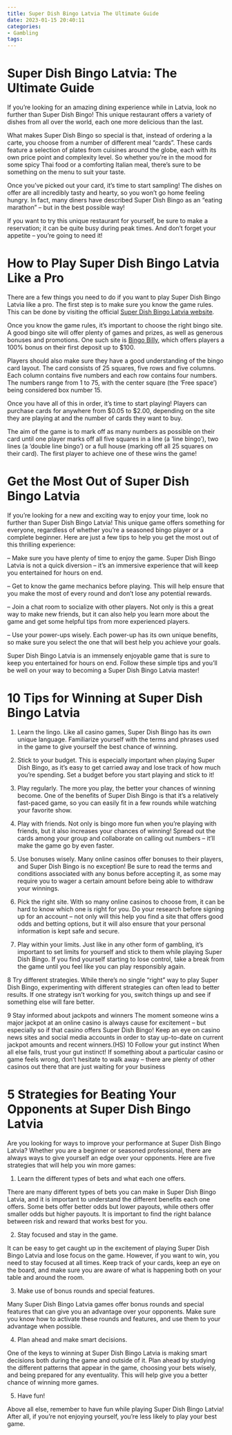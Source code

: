 ```yaml
---
title: Super Dish Bingo Latvia The Ultimate Guide
date: 2023-01-15 20:40:11
categories:
- Gambling
tags:
---
```



#  Super Dish Bingo Latvia: The Ultimate Guide

If you’re looking for an amazing dining experience while in Latvia, look no further than Super Dish Bingo! This unique restaurant offers a variety of dishes from all over the world, each one more delicious than the last.

What makes Super Dish Bingo so special is that, instead of ordering a la carte, you choose from a number of different meal “cards”. These cards feature a selection of plates from cuisines around the globe, each with its own price point and complexity level. So whether you’re in the mood for some spicy Thai food or a comforting Italian meal, there’s sure to be something on the menu to suit your taste.

Once you’ve picked out your card, it’s time to start sampling! The dishes on offer are all incredibly tasty and hearty, so you won’t go home feeling hungry. In fact, many diners have described Super Dish Bingo as an “eating marathon” – but in the best possible way!

If you want to try this unique restaurant for yourself, be sure to make a reservation; it can be quite busy during peak times. And don’t forget your appetite – you’re going to need it!

#  How to Play Super Dish Bingo Latvia Like a Pro

There are a few things you need to do if you want to play Super Dish Bingo Latvia like a pro. The first step is to make sure you know the game rules. This can be done by visiting the official [Super Dish Bingo Latvia website](https://www.superdishbingolatvia.com/).

Once you know the game rules, it’s important to choose the right bingo site. A good bingo site will offer plenty of games and prizes, as well as generous bonuses and promotions. One such site is [Bingo Billy](https://www.bingobilly.com), which offers players a 100% bonus on their first deposit up to $100.

Players should also make sure they have a good understanding of the bingo card layout. The card consists of 25 squares, five rows and five columns. Each column contains five numbers and each row contains four numbers. The numbers range from 1 to 75, with the center square (the ‘Free space’) being considered box number 15.

Once you have all of this in order, it’s time to start playing! Players can purchase cards for anywhere from $0.05 to $2.00, depending on the site they are playing at and the number of cards they want to buy.

The aim of the game is to mark off as many numbers as possible on their card until one player marks off all five squares in a line (a ‘line bingo’), two lines (a ‘double line bingo’) or a full house (marking off all 25 squares on their card). The first player to achieve one of these wins the game!

#  Get the Most Out of Super Dish Bingo Latvia

If you’re looking for a new and exciting way to enjoy your time, look no further than Super Dish Bingo Latvia! This unique game offers something for everyone, regardless of whether you’re a seasoned bingo player or a complete beginner. Here are just a few tips to help you get the most out of this thrilling experience:

– Make sure you have plenty of time to enjoy the game. Super Dish Bingo Latvia is not a quick diversion – it’s an immersive experience that will keep you entertained for hours on end.

– Get to know the game mechanics before playing. This will help ensure that you make the most of every round and don’t lose any potential rewards.

– Join a chat room to socialize with other players. Not only is this a great way to make new friends, but it can also help you learn more about the game and get some helpful tips from more experienced players.

– Use your power-ups wisely. Each power-up has its own unique benefits, so make sure you select the one that will best help you achieve your goals.

Super Dish Bingo Latvia is an immensely enjoyable game that is sure to keep you entertained for hours on end. Follow these simple tips and you’ll be well on your way to becoming a Super Dish Bingo Latvia master!

#  10 Tips for Winning at Super Dish Bingo Latvia

1. Learn the lingo. Like all casino games, Super Dish Bingo has its own unique language. Familiarize yourself with the terms and phrases used in the game to give yourself the best chance of winning.

2. Stick to your budget. This is especially important when playing Super Dish Bingo, as it’s easy to get carried away and lose track of how much you’re spending. Set a budget before you start playing and stick to it!

3. Play regularly. The more you play, the better your chances of winning become. One of the benefits of Super Dish Bingo is that it’s a relatively fast-paced game, so you can easily fit in a few rounds while watching your favorite show.

4. Play with friends. Not only is bingo more fun when you’re playing with friends, but it also increases your chances of winning! Spread out the cards among your group and collaborate on calling out numbers – it’ll make the game go by even faster.

5. Use bonuses wisely. Many online casinos offer bonuses to their players, and Super Dish Bingo is no exception! Be sure to read the terms and conditions associated with any bonus before accepting it, as some may require you to wager a certain amount before being able to withdraw your winnings.

6. Pick the right site. With so many online casinos to choose from, it can be hard to know which one is right for you. Do your research before signing up for an account – not only will this help you find a site that offers good odds and betting options, but it will also ensure that your personal information is kept safe and secure.

7. Play within your limits. Just like in any other form of gambling, it’s important to set limits for yourself and stick to them while playing Super Dish Bingo. If you find yourself starting to lose control, take a break from the game until you feel like you can play responsibly again.

8 Try different strategies. While there’s no single “right” way to play Super Dish Bingo, experimenting with different strategies can often lead to better results. If one strategy isn’t working for you, switch things up and see if something else will fare better.

9 Stay informed about jackpots and winners The moment someone wins a major jackpot at an online casino is always cause for excitement – but especially so if that casino offers Super Dish Bingo! Keep an eye on casino news sites and social media accounts in order to stay up-to-date on current jackpot amounts and recent winners.(HS) 10 Follow your gut instinct When all else fails, trust your gut instinct! If something about a particular casino or game feels wrong, don’t hesitate to walk away – there are plenty of other casinos out there that are just waiting for your business

#  5 Strategies for Beating Your Opponents at Super Dish Bingo Latvia

Are you looking for ways to improve your performance at Super Dish Bingo Latvia? Whether you are a beginner or seasoned professional, there are always ways to give yourself an edge over your opponents. Here are five strategies that will help you win more games:

1. Learn the different types of bets and what each one offers.

There are many different types of bets you can make in Super Dish Bingo Latvia, and it is important to understand the different benefits each one offers. Some bets offer better odds but lower payouts, while others offer smaller odds but higher payouts. It is important to find the right balance between risk and reward that works best for you.

2. Stay focused and stay in the game.

It can be easy to get caught up in the excitement of playing Super Dish Bingo Latvia and lose focus on the game. However, if you want to win, you need to stay focused at all times. Keep track of your cards, keep an eye on the board, and make sure you are aware of what is happening both on your table and around the room.

3. Make use of bonus rounds and special features.

Many Super Dish Bingo Latvia games offer bonus rounds and special features that can give you an advantage over your opponents. Make sure you know how to activate these rounds and features, and use them to your advantage when possible.

4. Plan ahead and make smart decisions.

One of the keys to winning at Super Dish Bingo Latvia is making smart decisions both during the game and outside of it. Plan ahead by studying the different patterns that appear in the game, choosing your bets wisely, and being prepared for any eventuality. This will help give you a better chance of winning more games.

5. Have fun!

Above all else, remember to have fun while playing Super Dish Bingo Latvia! After all, if you’re not enjoying yourself, you’re less likely to play your best game.